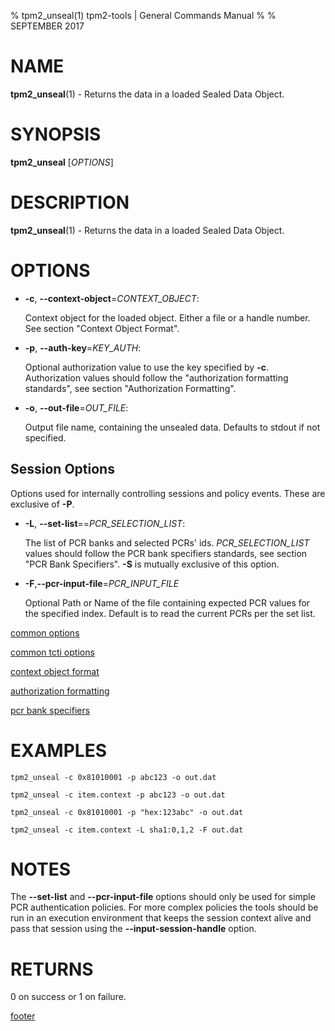 % tpm2_unseal(1) tpm2-tools | General Commands Manual
%
% SEPTEMBER 2017

# NAME

**tpm2_unseal**(1) - Returns the data in a loaded Sealed Data Object.

# SYNOPSIS

**tpm2_unseal** [*OPTIONS*]

# DESCRIPTION

**tpm2_unseal**(1) - Returns the data in a loaded Sealed Data Object.

# OPTIONS

  * **-c**, **--context-object**=_CONTEXT\_OBJECT_:

    Context object for the loaded object. Either a file or a handle number.
    See section "Context Object Format".

  * **-p**, **--auth-key**=_KEY\_AUTH_:

    Optional authorization value to use the key specified by **-c**.
    Authorization values should follow the "authorization formatting standards",
    see section "Authorization Formatting".

  * **-o**, **--out-file**=_OUT\_FILE_:

    Output file name, containing the unsealed data. Defaults to stdout if not specified.

## Session Options

  Options used for internally controlling sessions and policy events. These
  are exclusive of **-P**.

  * **-L**, **--set-list**==_PCR\_SELECTION\_LIST_:

    The list of PCR banks and selected PCRs' ids.
    _PCR\_SELECTION\_LIST_ values should follow the
    PCR bank specifiers standards, see section "PCR Bank Specifiers".
    **-S** is mutually exclusive of this option.

  * **-F**,**--pcr-input-file**=_PCR\_INPUT\_FILE_

    Optional Path or Name of the file containing expected PCR values for the specified index.
    Default is to read the current PCRs per the set list.

[common options](common/options.md)

[common tcti options](common/tcti.md)

[context object format](common/ctxobj.md)

[authorization formatting](common/authorizations.md)

[pcr bank specifiers](common/pcr.md)

# EXAMPLES

```
tpm2_unseal -c 0x81010001 -p abc123 -o out.dat

tpm2_unseal -c item.context -p abc123 -o out.dat

tpm2_unseal -c 0x81010001 -p "hex:123abc" -o out.dat

tpm2_unseal -c item.context -L sha1:0,1,2 -F out.dat
```

# NOTES

The **--set-list** and **--pcr-input-file** options should only be
used for simple PCR authentication policies. For more complex policies the
tools should be run in an execution environment that keeps the session context
alive and pass that session using the **--input-session-handle** option.

# RETURNS

0 on success or 1 on failure.

[footer](common/footer.md)

